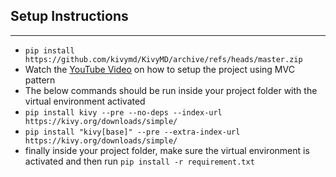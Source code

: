 ## Setup Instructions

---

- `pip install https://github.com/kivymd/KivyMD/archive/refs/heads/master.zip`
- Watch the [YouTube Video](https://youtu.be/-mSVBcvE4cQ) on how to setup the project using MVC pattern
- The below commands should be run inside your project folder with the virtual environment activated
- `pip install kivy --pre --no-deps --index-url  https://kivy.org/downloads/simple/`
- `pip install "kivy[base]" --pre --extra-index-url https://kivy.org/downloads/simple/`
- finally inside your project folder, make sure the virtual environment is activated and then run `pip install -r requirement.txt`
